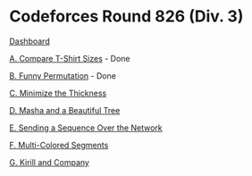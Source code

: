 # Codeforces Round 826 (Div. 3)

[Dashboard](https://codeforces.com/contest/1741)

[A. Compare T-Shirt Sizes](https://codeforces.com/contest/1741/problem/A) - Done

[B. Funny Permutation](https://codeforces.com/contest/1741/problem/B) - Done

[C. Minimize the Thickness](https://codeforces.com/contest/1741/problem/C)

[D. Masha and a Beautiful Tree](https://codeforces.com/contest/1741/problem/D)

[E. Sending a Sequence Over the Network](https://codeforces.com/contest/1741/problem/E)

[F. Multi-Colored Segments](https://codeforces.com/contest/1741/problem/F)

[G. Kirill and Company](https://codeforces.com/contest/1741/problem/G)
